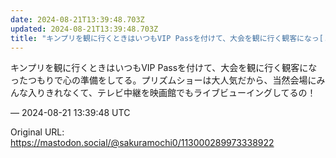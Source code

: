 ```yaml
---
date: 2024-08-21T13:39:48.703Z
updated: 2024-08-21T13:39:48.703Z
title: "キンプリを観に行くときはいつもVIP Passを付けて、大会を観に行く観客になっ[...]"
---
```


<p>キンプリを観に行くときはいつもVIP Passを付けて、大会を観に行く観客になったつもりで心の準備をしてる。プリズムショーは大人気だから、当然会場にみんな入りきれなくて、テレビ中継を映画館でもライブビューイングしてるの！</p>

&mdash; 2024-08-21 13:39:48 UTC

Original URL: https://mastodon.social/@sakuramochi0/113000289973338922
